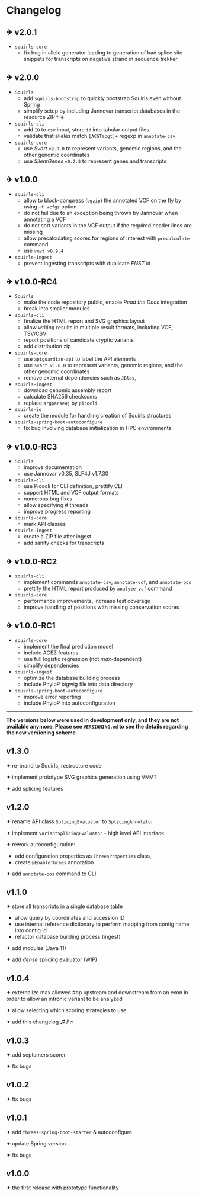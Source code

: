 # Changelog

## ✈ v2.0.1

- `squirls-core`
  - fix bug in allele generator leading to generation of bad splice site snippets for transcripts on negative strand 
    in sequence trekker  

## ✈ v2.0.0

- `Squirls`
  - add `squirls-bootstrap` to quickly bootstrap Squirls even without Spring
  - simplify setup by including Jannovar transcript databases in the resource ZIP file
- `squirls-cli`
  - add `ID` to `csv` input, store `id` into tabular output files
  - validate that alleles match `[ACGTacgt]+` regexp in `annotate-csv`
- `squirls-core`
  - use *Svart* `v2.0.0` to represent variants, genomic regions, and the other genomic coordinates
  - use *SilentGenes* `v0.2.3` to represent genes and transcripts

## ✈ v1.0.0
- `squirls-cli`
  - allow to block-compress (`bgzip`) the annotated VCF on the fly by using `-f vcfgz` option
  - do not fail due to an exception being thrown by Jannovar when annotating a VCF 
  - do not sort variants in the VCF output if the required header lines are missing
  - allow precalculating scores for regions of interest with `precalculate` command
  - use `vmvt v0.9.4`
- `squirls-ingest`
  - prevent ingesting transcripts with duplicate *ENST* id 

## ✈ v1.0.0-RC4

- `Squirls`
  - make the code repository public, enable *Read the Docs* integration
  - break into smaller modules
- `squirls-cli`
  - finalize the HTML report and SVG graphics layout
  - allow writing results in multiple result formats, including VCF, TSV/CSV 
  - report positions of candidate cryptic variants
  - add distribution zip
- `squirls-core`
  - use `apiguardian-api` to label the API elements
  - use `svart v1.0.0` to represent variants, genomic regions, and the other genomic coordinates
  - remove external dependencies such as `JBlas`, 
- `squirls-ingest`
  - download genomic assembly report
  - calculate SHA256 checksums
  - replace `argparse4j` by `picocli`
- `squirls-io`
  - create the module for handling creation of Squirls structures
- `squirls-spring-boot-autoconfigure`
  - fix bug involving database initialization in HPC environments

## ✈ v1.0.0-RC3

- `Squirls`
  - improve documentation
  - use Jannovar v0.35, SLF4J v1.7.30
- `squirls-cli`
  - use Picocli for CLI definition, prettify CLI
  - support HTML and VCF output formats
  - numerous bug fixes
  - allow specifying # threads
  - improve progress reporting
- `squirls-core`
  - mark API classes
- `squirls-ingest`
  - create a ZIP file after ingest
  - add sanity checks for transcripts

## ✈ v1.0.0-RC2

- `squirls-cli`
  - implement commands `annotate-csv`, `annotate-vcf`, and `annotate-pos`
  - prettify the HTML report produced by `analyze-vcf` command
- `squirls-core`
  - performance improvements, increase test coverage
  - improve handling of positions with missing conservation scores

## ✈ v1.0.0-RC1

- `squirls-core`
  - implement the final prediction model
  - include AGEZ features
  - use full logistic regression (not *max*-dependent)
  - simplify dependencies
- `squirls-ingest`
  - optimize the database building process
  - include PhyloP bigwig file into data directory
- `squirls-spring-boot-autoconfigure`
  - improve error reporting
  - include PhyloP into autoconfiguration

---
**The versions below were used in development only, and they are not available anymore. Please see `VERSIONING.md` to
see the details regarding the new versioning scheme**

## v1.3.0

✈ re-brand to Squirls, restructure code

✈ implement prototype SVG graphics generation using VMVT

✈ add splicing features

## v1.2.0

✈ rename API class `SplicingEvaluator` to `SplicingAnnotator`

✈ implement `VariantSplicingEvaluator` - high level API interface

✈ rework autoconfiguration:

- add configuration properties as `ThreesProperties` class,
- create `@EnableThrees` annotation

✈ add `annotate-pos` command to CLI

## v1.1.0

✈ store all transcripts in a single database table

- allow query by coordinates and accession ID
- use internal reference dictionary to perform mapping from contig name into contig id
- refactor database building process (ingest)

✈ add modules (Java 11)

✈ add *dense* splicing evaluator (WIP)

## v1.0.4

✈ externalize max allowed #bp upstream and downstream from an exon in order to allow an intronic variant to be analyzed

✈ allow selecting which scoring strategies to use

✈ add this changelog ♫♪♬

## v1.0.3

✈ add septamers scorer

✈ fix bugs

## v1.0.2

✈ fix bugs

## v1.0.1

✈ add `threes-spring-boot-starter` & autoconfigure

✈ update Spring version

✈ fix bugs

## v1.0.0

✈ the first release with prototype functionality